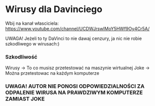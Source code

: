 # Wirusy dla Davinciego

Wbij na kanał własciciela: https://www.youtube.com/channel/UCDWJrswIMoY5HWf9Oy4Cr5A/

UWAGA! Jeżeli to ty DaVinci to nie dawaj cenzury, ja nic nie robie szkodliwego w wirusach:)

### Szkodliwość
Wirusy -> To co musisz przetestować na maszynie wirtualnej       Joke -> Można przetestowac na każdym komputerze

### UWAGA! AUTOR NIE PONOSI ODPOWIEDZIALNOŚCI ZA ODPALENIE WIRUSA NA PRAWDZIWYM KOMPUTERZE ZAMIAST JOKE
